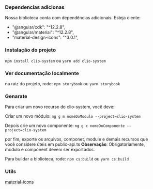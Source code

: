 ### Dependencias adicionas

Nossa biblioteca conta com dependências adicionais. Esteja ciente:

- "@angular/cdk": "^12.2.8",
- "@angular/material": "^12.2.8",
- "material-design-icons": "^3.0.1",

### Instalação do projeto

`npm install clio-system` ou `yarn add clio-system`


### Ver documentação localmente

na raiz do projeto, rode:
`npm storybook` ou  `yarn storybook`

### Genarate

Para criar um novo recurso do clio-system, você deve:

Criar um novo módulo:
`ng g m nomeDoModulo --project=clio-system`

Depois crie um novo componente:
`ng g c nomeDoComponente --project=clio-system`

por fim, exporte os arquivos, componet, module e demais recursos que você considere úteis em public-api.ts
**Observação**: Obrigatoriamente, modulo e component devem ser exportados.

Para buildar a biblioteca, rode:
`npm cs:build` ou `yarn cs:build`


### Utils
[material-icons](https://fonts.google.com/icons?selected=Material+Icons&icon.query=arrow, "material-icons")